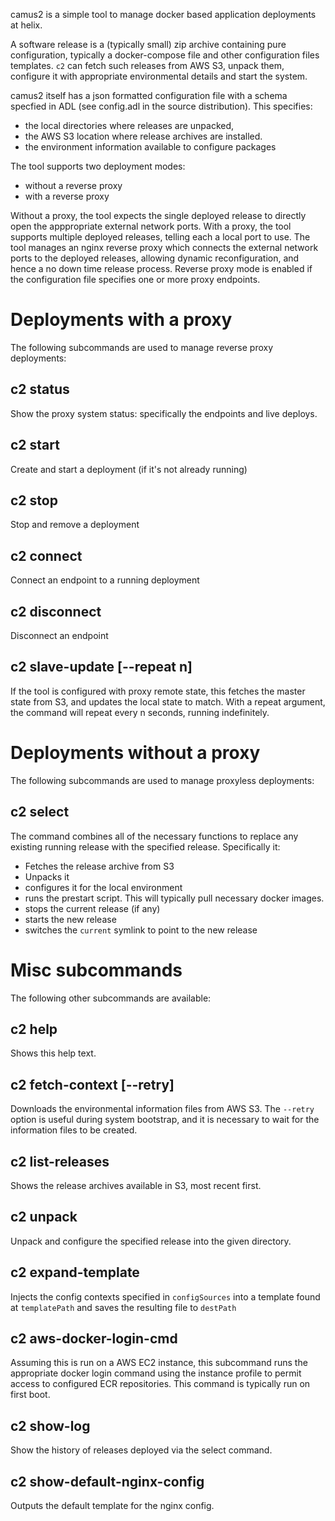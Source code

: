camus2 is a simple tool to manage docker based application
deployments at helix.

A software release is a (typically small) zip archive containing pure
configuration, typically a docker-compose file and other configuration
files templates. `c2` can fetch such releases from AWS S3,
unpack them, configure it with appropriate environmental details and
start the system.

camus2 itself has a json formatted configuration file with
a schema specfied in ADL (see config.adl in the source
distribution). This specifies:

* the local directories where releases are unpacked,
* the AWS S3 location where release archives are installed.
* the environment information available to configure packages

The tool supports two deployment modes:

* without a reverse proxy
* with a reverse proxy

Without a proxy, the tool expects the single deployed release to
directly open the apppropriate external network ports. With a proxy,
the tool supports multiple deployed releases, telling each a local
port to use. The tool manages an nginx reverse proxy which connects
the external network ports to the deployed releases, allowing dynamic
reconfiguration, and hence a no down time release process. Reverse
proxy mode is enabled if the configuration file specifies one or more
proxy endpoints.

# Deployments with a proxy
The following subcommands are used to manage reverse proxy deployments:

## c2 status
Show the proxy system status: specifically the endpoints and live
deploys.

## c2 start <release>
Create and start a deployment (if it's not already running)

## c2 stop <release>
Stop and remove a deployment

## c2 connect <endpoint> <release>
Connect an endpoint to a running deployment

## c2 disconnect <endpoint>
Disconnect an endpoint

## c2 slave-update [--repeat n]
If the tool is configured with proxy remote state, this fetches
the master state from S3, and updates the local state to match.
With a repeat argument, the command will repeat every n seconds,
running indefinitely.

# Deployments without a proxy
The following subcommands are used to manage proxyless deployments:

## c2 select <release>
The command combines all of the necessary functions to replace
any existing running release with the specified release.
Specifically it:

 - Fetches the release archive from S3
 - Unpacks it
 - configures it for the local environment
 - runs the prestart script. This will typically pull
   necessary docker images.
 - stops the current release (if any)
 - starts the new release
 - switches the `current` symlink to point to the new release

# Misc subcommands
The following other subcommands are available:

## c2 help
Shows this help text.

## c2 fetch-context [--retry]
Downloads the environmental information files from AWS S3. The
`--retry` option is useful during system bootstrap, and it is
necessary to wait for the information files to be created.

## c2 list-releases
Shows the release archives available in S3, most recent first.

## c2 unpack <release> <todir>
Unpack and configure the specified release into the given directory.

## c2 expand-template <templatePath> <destPath>
Injects the config contexts specified in `configSources` into a template
found at `templatePath` and saves the resulting file to `destPath`

## c2 aws-docker-login-cmd
Assuming this is run on a AWS EC2 instance, this subcommand runs
the appropriate docker login command using the instance profile
to permit access to configured ECR repositories. This command is
typically run on first boot.

## c2 show-log
Show the history of releases deployed via the select command.

## c2 show-default-nginx-config
Outputs the default template for the nginx config.
